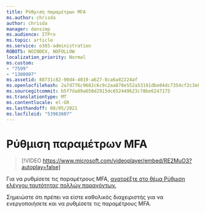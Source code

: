 ```yaml
---
title: Ρύθμιση παραμέτρων MFA
ms.author: chrisda
author: chrisda
manager: dansimp
ms.audience: ITPro
ms.topic: article
ms.service: o365-administration
ROBOTS: NOINDEX, NOFOLLOW
localization_priority: Normal
ms.custom:
- "7599"
- "1300007"
ms.assetid: 88731c82-90d4-4019-a627-8ca6a82224af
ms.openlocfilehash: 2a7d776c9682c6c9c2aa878e552a53191dbe04dc7354cf2c3ebb9600f1fe399c
ms.sourcegitcommit: b5f7da89a650d2915dc652449623c78be6247175
ms.translationtype: MT
ms.contentlocale: el-GR
ms.lasthandoff: 08/05/2021
ms.locfileid: "53963607"
---
```

# <a name="configure-mfa"></a>Ρύθμιση παραμέτρων MFA

> [!VIDEO https://www.microsoft.com/videoplayer/embed/RE2MuO3?autoplay=false]

Για να ρυθμίσετε τις παραμέτρους MFA, [ανατρέξτε στο θέμα Ρύθμιση ελέγχου ταυτότητας πολλών παραγόντων.](https://docs.microsoft.com/microsoft-365/admin/security-and-compliance/set-up-multi-factor-authentication)

Σημειώστε ότι πρέπει να είστε καθολικός διαχειριστής για να ενεργοποιήσετε και να ρυθμίσετε τις παραμέτρους MFA.
